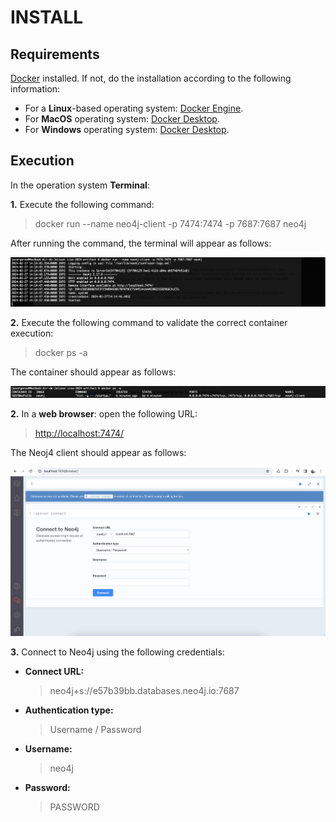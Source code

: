 # INSTALL

## Requirements

[Docker](https://www.docker.com/) installed. If not, do the installation according to the following information:

* For a **Linux**-based operating system: [Docker Engine](https://docs.docker.com/engine/install/).
* For **MacOS** operating system: [Docker Desktop](https://www.docker.com/products/docker-desktop/).
* For **Windows** operating system: [Docker Desktop](https://www.docker.com/products/docker-desktop/).

## Execution

In the operation system **Terminal**: 

**1.** Execute the following command:

> docker run --name neo4j-client -p 7474:7474 -p 7687:7687 neo4j

After running the command, the terminal will appear as follows:

![alt text](./figures/fig1.png)

**2.** Execute the following command to validate the correct container execution:

> docker ps -a

The container should appear as follows:

![alt text](./figures/fig2.png)

**2.** In a **web browser**: open the following URL:

> [http://localhost:7474/](http://localhost:7474/)

The Neoj4 client should appear as follows:

![alt text](./figures/fig3.png)

**3.** Connect to Neo4j using the following credentials:

- **Connect URL:**
  > neo4j+s://e57b39bb.databases.neo4j.io:7687

- **Authentication type:**
  > Username / Password

- **Username:**
  > neo4j

- **Password:**
  > PASSWORD
